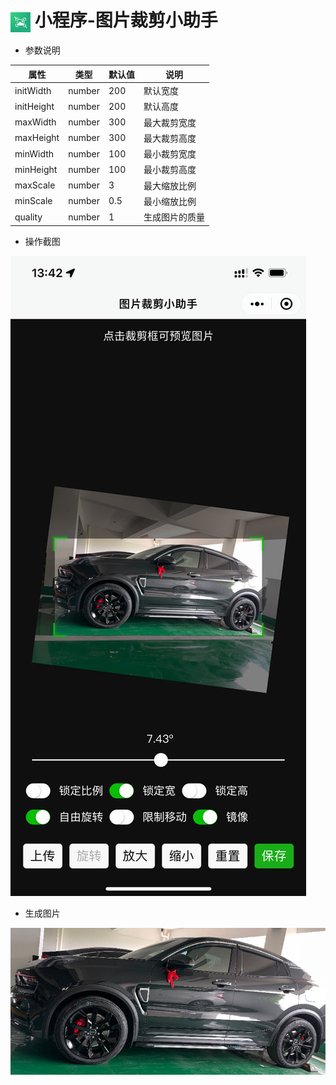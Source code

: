 # <img src="./docs/logo.jpg" width="32" height="32" align="center" /> 小程序-图片裁剪小助手

- 参数说明

| 属性       | 类型   | 默认值 | 说明           |
| ---------- | ------ | ------ | -------------- |
| initWidth  | number | 200    | 默认宽度       |
| initHeight | number | 200    | 默认高度       |
| maxWidth   | number | 300    | 最大裁剪宽度   |
| maxHeight  | number | 300    | 最大裁剪高度   |
| minWidth   | number | 100    | 最小裁剪宽度   |
| minHeight  | number | 100    | 最小裁剪高度   |
| maxScale   | number | 3      | 最大缩放比例   |
| minScale   | number | 0.5    | 最小缩放比例   |
| quality    | number | 1      | 生成图片的质量 |

- 操作截图

![screenshot1](./docs/screenshot1.jpg)

- 生成图片

![screenshot2](./docs/screenshot2.jpg)
